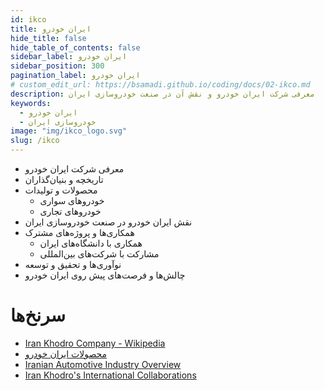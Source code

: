 ```yaml
---
id: ikco
title: ایران خودرو
hide_title: false
hide_table_of_contents: false
sidebar_label: ایران خودرو
sidebar_position: 300
pagination_label: ایران خودرو
# custom_edit_url: https://bsamadi.github.io/coding/docs/02-ikco.md
description: معرفی شرکت ایران خودرو و نقش آن در صنعت خودروسازی ایران
keywords:
  - ایران خودرو
  - خودروسازی ایران
image: "img/ikco_logo.svg"
slug: /ikco
---
```


- معرفی شرکت ایران خودرو
- تاریخچه و بنیان‌گذاران
- محصولات و تولیدات
  - خودروهای سواری
  - خودروهای تجاری
- نقش ایران خودرو در صنعت خودروسازی ایران
- همکاری‌ها و پروژه‌های مشترک
  - همکاری با دانشگاه‌های ایران
  - مشارکت با شرکت‌های بین‌المللی
- نوآوری‌ها و تحقیق و توسعه
- چالش‌ها و فرصت‌های پیش روی ایران خودرو

# سرنخ‌ها

<div dir="auto">

- [Iran Khodro Company - Wikipedia](https://en.wikipedia.org/wiki/Iran_Khodro)
- [محصولات ایران خودرو](https://www.ikco.ir/Products.aspx)
- [Iranian Automotive Industry Overview](https://www.irna.ir/news/84284102/)
- [Iran Khodro's International Collaborations](https://www.tehrantimes.com/news/461841/)

</div>


